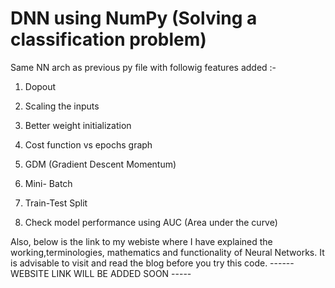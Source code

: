 # DNN using NumPy (Solving a classification problem)
Same NN arch as previous py file with followig features added :-
1. Dopout
2. Scaling the inputs
3. Better weight initialization
4. Cost function vs epochs graph
5. GDM (Gradient Descent Momentum)
6. Mini- Batch

1. Train-Test Split
2. Check model performance using AUC (Area under the curve)



Also, below is the link to my webiste where I have explained the working,terminologies, mathematics and functionality of Neural Networks. It is advisable to visit and read the blog before you try this code.
------ WEBSITE LINK WILL BE ADDED SOON -----
